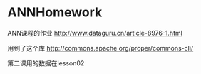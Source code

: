 # ANNHomework
ANN课程的作业
http://www.dataguru.cn/article-8976-1.html

用到了这个库 http://commons.apache.org/proper/commons-cli/

第二课用的数据在lesson02
